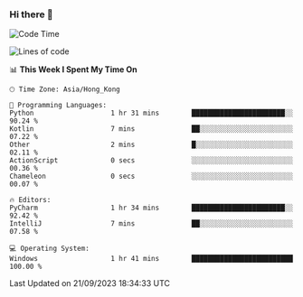 ### Hi there 👋

<!--
**RoiexLee/RoiexLee** is a ✨ _special_ ✨ repository because its `README.md` (this file) appears on your GitHub profile.

Here are some ideas to get you started:

- 🔭 I’m currently working on ...
- 🌱 I’m currently learning ...
- 👯 I’m looking to collaborate on ...
- 🤔 I’m looking for help with ...
- 💬 Ask me about ...
- 📫 How to reach me: ...
- 😄 Pronouns: ...
- ⚡ Fun fact: ...
-->

<!--START_SECTION:waka-->
![Code Time](http://img.shields.io/badge/Code%20Time-346%20hrs%2012%20mins-blue)

![Lines of code](https://img.shields.io/badge/From%20Hello%20World%20I%27ve%20Written-35.5%20thousand%20lines%20of%20code-blue)

📊 **This Week I Spent My Time On** 

```text
🕑︎ Time Zone: Asia/Hong_Kong

💬 Programming Languages: 
Python                   1 hr 31 mins        ███████████████████████░░   90.24 % 
Kotlin                   7 mins              ██░░░░░░░░░░░░░░░░░░░░░░░   07.22 % 
Other                    2 mins              █░░░░░░░░░░░░░░░░░░░░░░░░   02.11 % 
ActionScript             0 secs              ░░░░░░░░░░░░░░░░░░░░░░░░░   00.36 % 
Chameleon                0 secs              ░░░░░░░░░░░░░░░░░░░░░░░░░   00.07 % 

🔥 Editors: 
PyCharm                  1 hr 34 mins        ███████████████████████░░   92.42 % 
IntelliJ                 7 mins              ██░░░░░░░░░░░░░░░░░░░░░░░   07.58 % 

💻 Operating System: 
Windows                  1 hr 41 mins        █████████████████████████   100.00 % 
```


 Last Updated on 21/09/2023 18:34:33 UTC
<!--END_SECTION:waka-->
